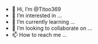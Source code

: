- 👋 Hi, I’m @Titoo369
- 👀 I’m interested in ...
- 🌱 I’m currently learning ...
- 💞️ I’m looking to collaborate on ...
- 📫 How to reach me ...

<!---
Titoo369/Titoo369 is a ✨ special ✨ repository because its `README.md` (this file) appears on your GitHub profile.
You can click the Preview link to take a look at your changes.
--->
